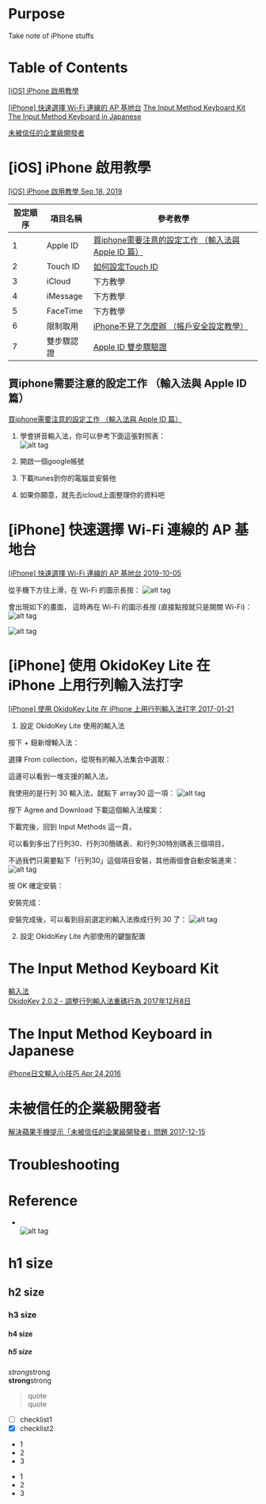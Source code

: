 # Purpose
Take note of iPhone stuffs  

# Table of Contents  
[[iOS] iPhone 啟用教學](#ios-iphone-%E5%95%9F%E7%94%A8%E6%95%99%E5%AD%B8)  

[[iPhone] 快速選擇 Wi-Fi 連線的 AP 基地台](#iphone-%e5%bf%ab%e9%80%9f%e9%81%b8%e6%93%87-wi-fi-%e9%80%a3%e7%b7%9a%e7%9a%84-ap-%e5%9f%ba%e5%9c%b0%e5%8f%b0)
[The Input Method Keyboard Kit](#the-input-method-keyboard-kit)  
[The Input Method Keyboard in Japanese](#the-input-method-keyboard-in-japanese)  

[未被信任的企業級開發者]()  

# [iOS] iPhone 啟用教學  
[[iOS] iPhone 啟用教學 Sep 18, 2019](https://mulicia.pixnet.net/blog/post/30364829)

設定順序 | 項目名稱 | 參考教學
------------------------------------ | --------------------------------------------- | ---------------------------------------------
1 | Apple ID | [買iphone需要注意的設定工作 （輸入法與 Apple ID 篇）](http://mulicia.pixnet.net/blog/post/27786517)
2 | Touch ID | [如何設定Touch ID](http://mulicia.pixnet.net/blog/post/30360848)
3 | iCloud | 下方教學
4 | iMessage | 下方教學 
5 | FaceTime | 下方教學 
6 | 限制取用 | [iPhone不見了怎麼辦 （帳戶安全設定教學）](http://mulicia.pixnet.net/blog/post/30246071)
7 | 雙步驟認證 | [Apple ID 雙步驟驗證](http://mulicia.pixnet.net/blog/post/30210657)

## 買iphone需要注意的設定工作 （輸入法與 Apple ID 篇）  
[買iphone需要注意的設定工作 （輸入法與 Apple ID 篇）](https://mulicia.pixnet.net/blog/post/27786517)  
1. 學會拼音輸入法，你可以參考下面這張對照表：  
![alt tag](https://pic.pimg.tw/mulicia/1328155448-106204251.png)  

2. 開啟一個google帳號  
3. 下載itunes到你的電腦並安裝他  
4. 如果你願意，就先去icloud上面整理你的資料吧  

# [iPhone] 快速選擇 Wi-Fi 連線的 AP 基地台  
[[iPhone] 快速選擇 Wi-Fi 連線的 AP 基地台  2019-10-05](https://ephrain.net/iphone-%e5%bf%ab%e9%80%9f%e9%81%b8%e6%93%87-wi-fi-%e9%80%a3%e7%b7%9a%e7%9a%84-ap-%e5%9f%ba%e5%9c%b0%e5%8f%b0/)  

從手機下方往上滑，在 Wi-Fi 的圖示長按： 
![alt tag](https://ephrain.net/wp-content/uploads/2019/10/ScreenShot_20191005_093215_382512.png)  

會出現如下的畫面，
這時再在 Wi-Fi 的圖示長按 (直接點按就只是開關 Wi-Fi)：  
![alt tag](https://ephrain.net/wp-content/uploads/2019/10/ScreenShot_20191005_093215_382420.png)  

![alt tag](https://ephrain.net/wp-content/uploads/2019/10/ScreenShot_20191005_093215_217041.png)  

# [iPhone] 使用 OkidoKey Lite 在 iPhone 上用行列輸入法打字  
[[iPhone] 使用 OkidoKey Lite 在 iPhone 上用行列輸入法打字 2017-01-21](https://ephrain.net/iphone-%E4%BD%BF%E7%94%A8-okidokey-lite-%E5%9C%A8-iphone-%E4%B8%8A%E7%94%A8%E8%A1%8C%E5%88%97%E8%BC%B8%E5%85%A5%E6%B3%95%E6%89%93%E5%AD%97/)  

1. 設定 OkidoKey Lite 使用的輸入法

按下 + 鈕新增輸入法： 

 選擇 From collection，從現有的輸入法集合中選取：

這邊可以看到一堆支援的輸入法，

我使用的是行列 30 輸入法，就點下 array30 這一項：
![alt tag](https://ephrain.net/wp-content/uploads/2017/01/1484928067-2908364557_n-1.png)  

按下 Agree and Download 下載這個輸入法檔案：

下載完後，回到 Input Methods 這一頁，

可以看到多出了行列30、行列30簡碼表、和行列30特別碼表三個項目，

不過我們只需要點下「行列30」這個項目安裝，其他兩個會自動安裝進來：
![alt tag](https://ephrain.net/wp-content/uploads/2017/01/1484928068-2665616368_n-1.png)  

按 OK 確定安裝：

安裝完成：

安裝完成後，可以看到目前選定的輸入法換成行列 30 了：
![alt tag](http://ephrain.pixnet.net/album/photo/319452571)  

2. 設定 OkidoKey Lite 內部使用的鍵盤配置



# The Input Method Keyboard Kit  
[輸入法](https://franks543.blogspot.com/search/label/%E8%BC%B8%E5%85%A5%E6%B3%95)  
[OkidoKey 2.0.2 - 調整行列輸入法重碼行為 2017年12月8日](https://franks543.blogspot.com/2017/12/okidokey-202.html)  

# The Input Method Keyboard in Japanese  
[iPhone日文輸入小技巧 Apr 24,2016](https://mulicia.pixnet.net/blog/post/31466581-iphone%E6%97%A5%E6%96%87%E8%BC%B8%E5%85%A5%E5%B0%8F%E6%8A%80%E5%B7%A7)  

# 未被信任的企業級開發者  
[解決蘋果手機提示「未被信任的企業級開發者」問題 2017-12-15](https://kknews.cc/zh-tw/code/4e86ovx.html)  

# Troubleshooting


# Reference


* []()  
![alt tag]()  

# h1 size

## h2 size

### h3 size

#### h4 size

##### h5 size

*strong*strong  
**strong**strong  

> quote  
> quote

- [ ] checklist1
- [x] checklist2

* 1
* 2
* 3

- 1
- 2
- 3
